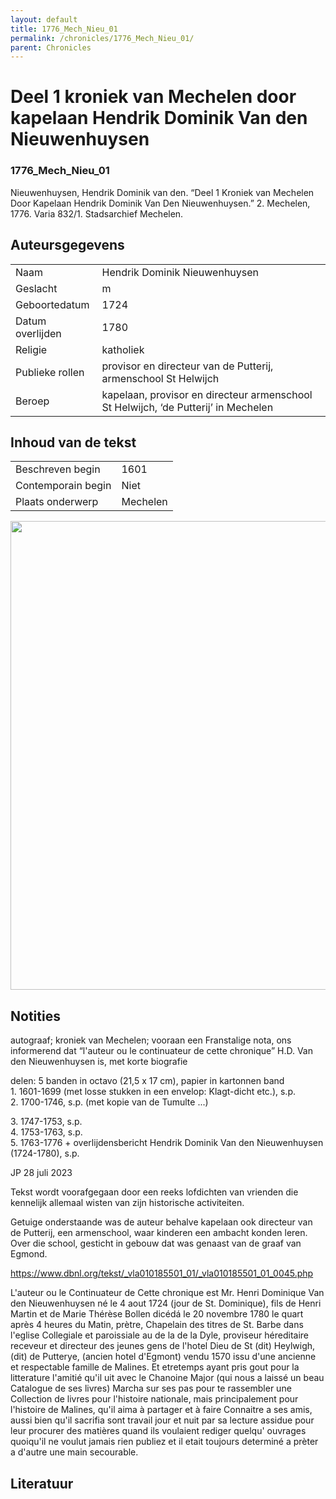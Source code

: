 ```yaml
---
layout: default
title: 1776_Mech_Nieu_01
permalink: /chronicles/1776_Mech_Nieu_01/
parent: Chronicles
--- 
```



# Deel 1 kroniek van Mechelen door kapelaan Hendrik Dominik Van den Nieuwenhuysen 

### 1776_Mech_Nieu_01 

Nieuwenhuysen, Hendrik Dominik van den. “Deel 1 Kroniek van Mechelen Door Kapelaan Hendrik Dominik Van Den Nieuwenhuysen.” 2. Mechelen, 1776. Varia 832/1. Stadsarchief Mechelen. 

## Auteursgegevens 

| | | 
| --------------- | --------------- | 
| Naam | Hendrik Dominik Nieuwenhuysen | 
| Geslacht | m | 
| Geboortedatum | 1724 | 
| Datum overlijden | 1780 | 
| Religie | katholiek | 
| Publieke rollen | provisor en directeur van de Putterij, armenschool St Helwijch | 
| Beroep | kapelaan, provisor en directeur armenschool St Helwijch, ‘de Putterij’ in Mechelen | 

## Inhoud van de tekst 

| | | 
| --------------- | --------------- | 
| Beschreven begin | 1601 | 
| Contemporain begin | Niet  | 
| Plaats onderwerp | Mechelen | 

[<img src="..\..\barplots_chronicles\1776_Mech_Nieu_01.jpg" width="750"/>](..\..\barplots_chronicles\1776_Mech_Nieu_01.jpg) 

## Notities 

autograaf; kroniek van Mechelen; vooraan een Franstalige nota, ons informerend
dat “l'auteur ou le continuateur de cette chronique” H.D. Van den
Nieuwenhuysen is, met korte biografie

delen: 5 banden in octavo (21,5 x 17 cm), papier in kartonnen band  
1\. 1601-1699 (met losse stukken in een envelop: Klagt-dicht etc.), s.p.  
2\. 1700-1746, s.p. (met kopie van de Tumulte ...)

3\. 1747-1753, s.p.  
4\. 1753-1763, s.p.  
5\. 1763-1776 + overlijdensbericht Hendrik Dominik Van den Nieuwenhuysen  
(1724-1780), s.p.



JP 28 juli 2023

Tekst wordt voorafgegaan door een reeks lofdichten van vrienden die kennelijk
allemaal wisten van zijn historische activiteiten.

Getuige onderstaande was de auteur behalve kapelaan ook directeur van de
Putterij, een armenschool, waar kinderen een ambacht konden leren. Over die
school, gesticht in gebouw dat was genaast van de graaf van Egmond.

<https://www.dbnl.org/tekst/_vla010185501_01/_vla010185501_01_0045.php>

L'auteur ou le Continuateur de Cette chronique est Mr. Henri Dominique Van den
Nieuwenhuysen né le 4 aout 1724 (jour de St. Dominique), fils de Henri Martin
et de Marie Thérèse Bollen dicédá le 20 novembre 1780 le quart après 4 heures
du Matin, prètre, Chapelain des titres de St. Barbe dans l'eglise Collegiale
et paroissiale au de la de la Dyle, proviseur héreditaire receveur et
directeur des jeunes gens de l'hotel Dieu de St (dit) Heylwigh, (dit) de
Putterye, (ancien hotel d'Egmont) vendu 1570 issu d'une ancienne et
respectable famille de Malines. Et etretemps ayant pris gout pour la
litterature l'amitié qu'il uit avec le Chanoine Major (qui nous a laissé un
beau Catalogue de ses livres) Marcha sur ses pas pour te rassembler une
Collection de livres pour l'histoire nationale, mais principalement pour
l'histoire de Malines, qu'il aima à partager et à faire Connaitre a ses amis,
aussi bien qu'il sacrifia sont travail jour et nuit par sa lecture assidue
pour leur procurer des matières quand ils voulaient rediger quelqu' ouvrages
quoiqu'il ne voulut jamais rien publiez et il etait toujours determiné a
prèter a d'autre une main secourable.



## Literatuur 

